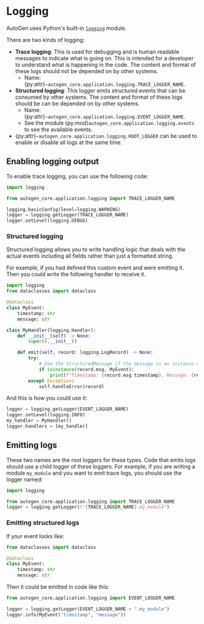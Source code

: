 # Logging

AutoGen uses Python's built-in [`logging`](https://docs.python.org/3/library/logging.html) module.

There are two kinds of logging:

- **Trace logging**: This is used for debugging and is human readable messages to indicate what is going on. This is intended for a developer to understand what is happening in the code. The content and format of these logs should not be depended on by other systems.
    - Name: {py:attr}`~autogen_core.application.logging.TRACE_LOGGER_NAME`.
- **Structured logging**: This logger emits structured events that can be consumed by other systems. The content and format of these logs should be can be depended on by other systems.
    - Name: {py:attr}`~autogen_core.application.logging.EVENT_LOGGER_NAME`.
    - See the module {py:mod}`autogen_core.application.logging.events` to see the available events.
- {py:attr}`~autogen_core.application.logging.ROOT_LOGGER` can be used to enable or disable all logs at the same time.

## Enabling logging output

To enable trace logging, you can use the following code:

```python
import logging

from autogen_core.application.logging import TRACE_LOGGER_NAME

logging.basicConfig(level=logging.WARNING)
logger = logging.getLogger(TRACE_LOGGER_NAME)
logger.setLevel(logging.DEBUG)
```

### Structured logging

Structured logging allows you to write handling logic that deals with the actual events including all fields rather than just a formatted string.

For example, if you had defined this custom event and were emitting it. Then you could write the following handler to receive it.

```python
import logging
from dataclasses import dataclass

@dataclass
class MyEvent:
    timestamp: str
    message: str

class MyHandler(logging.Handler):
    def __init__(self) -> None:
        super().__init__()

    def emit(self, record: logging.LogRecord) -> None:
        try:
            # Use the StructuredMessage if the message is an instance of it
            if isinstance(record.msg, MyEvent):
                print(f"Timestamp: {record.msg.timestamp}, Message: {record.msg.message}")
        except Exception:
            self.handleError(record)
```

And this is how you could use it:

```python
logger = logging.getLogger(EVENT_LOGGER_NAME)
logger.setLevel(logging.INFO)
my_handler = MyHandler()
logger.handlers = [my_handler]
```


## Emitting logs

These two names are the root loggers for these types. Code that emits logs should use a child logger of these loggers. For example, if you are writing a module `my_module` and you want to emit trace logs, you should use the logger named:

```python
import logging

from autogen_core.application.logging import TRACE_LOGGER_NAME
logger = logging.getLogger(f"{TRACE_LOGGER_NAME}.my_module")
```

### Emitting structured logs

If your event looks like:

```python
from dataclasses import dataclass

@dataclass
class MyEvent:
    timestamp: str
    message: str
```

Then it could be emitted in code like this:

```python
from autogen_core.application.logging import EVENT_LOGGER_NAME

logger = logging.getLogger(EVENT_LOGGER_NAME + ".my_module")
logger.info(MyEvent("timestamp", "message"))
```
